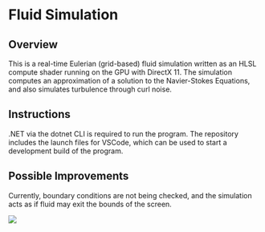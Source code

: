 # Fluid Simulation

## Overview

This is a real-time Eulerian (grid-based) fluid simulation written as an HLSL compute shader running on the GPU with DirectX 11. The simulation computes an approximation of a solution to the Navier-Stokes Equations, and also simulates turbulence through curl noise.

## Instructions

.NET via the dotnet CLI is required to run the program. The repository includes the launch files for VSCode, which can be used to start a development build of the program.

## Possible Improvements

Currently, boundary conditions are not being checked, and the simulation acts as if fluid may exit the bounds of the screen.

![](https://github.com/Dale-Xu1/FluidSimulation/assets/69087617/5959052a-903c-4aa6-b3bd-1c610d33b981)
